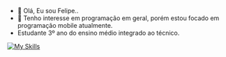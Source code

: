 - 👋 Olá, Eu sou Felipe..
- 👀 Tenho interesse em programação em geral, porém estou focado em programação mobile atualmente.
- Estudante 3º ano do ensino médio integrado ao técnico.
  
[![My Skills](https://skillicons.dev/icons?i=dart,flutter,java,mysql,go,php)](https://skillicons.dev)

<!---
FelipeRepository/FelipeRepository is a ✨ special ✨ repository because its `README.md` (this file) appears on your GitHub profile.
You can click the Preview link to take a look at your changes.
--->
